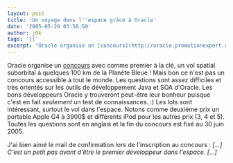```yaml
---
layout: post
title: 'Un voyage dans l''espace grâce à Oracle'
date: '2005-05-29 03:50:50'
author: j0k
tags: '[]'
excerpt: "Oracle organise un [concours](http://oracle.promotionexpert.com/SpaceSweepstakes/fr/index.jsp) avec comme premier à la clé, un vol spatial suborbital à quelques 100 km de la Planète Bleue !     \nMais bon ce n'est pas un concours accessible à tout le monde. Les questions sont assez difficiles et très orientés sur les outils de développement Java et SOA      …"
---
```


Oracle organise un [concours](http://oracle.promotionexpert.com/SpaceSweepstakes/fr/index.jsp) avec comme premier à la clé, un vol spatial suborbital à quelques 100 km de la Planète Bleue !
Mais bon ce n'est pas un concours accessible à tout le monde. Les questions sont assez difficiles et très orientés sur les outils de développement Java et SOA d'Oracle. Les bons développeurs Oracle y trouveront peut-être leur bonheur puisque c'est en fait *seulement* un test de connaissances. :)   Les lots sont intéressant, surtout le vol dans l'espace. Notons comme deuxième prix un portable Apple G4 à 3900$ et différents iPod pour les autres prix (3, 4 et 5).   Toutes les questions sont en anglais et la fin du concours est fixé au 30 juin 2005.

J'ai bien aimé le mail de confirmation lors de l'inscription au concours :   *[...] C'est un petit pas avant d'être le premier développeur dans l'espace. [...]*
